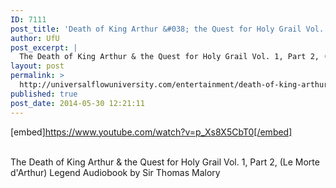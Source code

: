 ```yaml
---
ID: 7111
post_title: 'Death of King Arthur &#038; the Quest for Holy Grail Vol. 1, Pt 2, (Le Morte d&#8217;Arthur) Legend'
author: UfU
post_excerpt: |
  The Death of King Arthur & the Quest for Holy Grail Vol. 1, Part 2, (Le Morte d'Arthur) Legend Audiobook by  Sir Thomas Malory
layout: post
permalink: >
  http://universalflowuniversity.com/entertainment/death-of-king-arthur-the-quest-for-holy-grail-vol-1-pt-2-le-morte-darthur-legend/
published: true
post_date: 2014-05-30 12:21:11
---
```

[embed]https://www.youtube.com/watch?v=p_Xs8X5CbT0[/embed]</br></br>
<p>The Death of King Arthur & the Quest for Holy Grail Vol. 1, Part 2, (Le Morte d'Arthur) Legend Audiobook by  Sir Thomas Malory
</p>